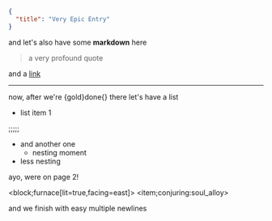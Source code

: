 ```json
{
  "title": "Very Epic Entry"
}
```

and let's also have some **markdown** here

> a very profound quote

and a [link](https://wispforest.io)

---

now, after we're {gold}done{} there let's have a list

- list item 1

;;;;;

- and another one
    - nesting moment
- less nesting

ayo, were on page 2!

<block;furnace[lit=true,facing=east]> <item;conjuring:soul_alloy>


and we finish with easy multiple newlines
